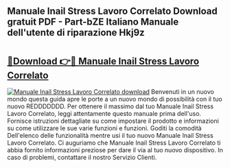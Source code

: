 ## Manuale Inail Stress Lavoro Correlato Download gratuit PDF - Part-bZE Italiano Manuale dell'utente di riparazione Hkj9z

# <h2><a href="http://dfefr8a.blite.top/?on=Manuale+Inail+Stress+Lavoro+Correlato">🔗Download 👉🔴 Manuale Inail Stress Lavoro Correlato</a></h2>

[![Manuale Inail Stress Lavoro Correlato download](https://i.imgur.com/lujVjoI.png)](http://dfefr8a.blite.top/?on=Manuale+Inail+Stress+Lavoro+Correlato)
Benvenuti in un nuovo mondo questa guida apre le porte a un nuovo mondo di possibilità con il tuo nuovo REDDDDDDD. Per ottenere il massimo dal tuo Manuale Inail Stress Lavoro Correlato, leggi attentamente questo manuale prima dell'uso. Fornisce istruzioni dettagliate su come impostare il prodotto e informazioni su come utilizzare le sue varie funzioni e funzioni. Goditi la comodità Dell'elenco delle funzionalità mentre usi il tuo nuovo Manuale Inail Stress Lavoro Correlato. Ci auguriamo che Manuale Inail Stress Lavoro Correlato ti abbia fornito informazioni preziose per dare il via al tuo nuovo dispositivo. In caso di problemi, contattare il nostro Servizio Clienti.
